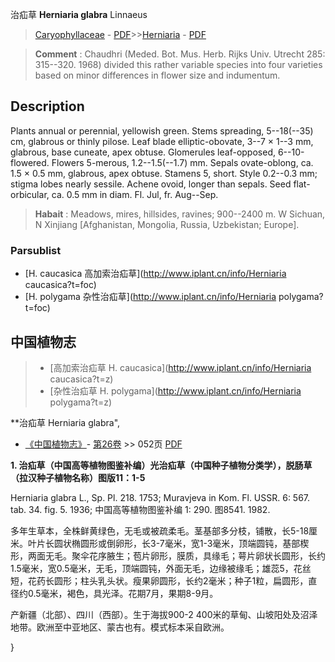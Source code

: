治疝草 **Herniaria glabra** Linnaeus

> [Caryophyllaceae](http://www.iplant.cn/info/Caryophyllaceae?t=foc) - [PDF](http://www.iplant.cn/foc/pdf/Caryophyllaceae.pdf)>>[Herniaria](http://www.iplant.cn/info/Herniaria?t=foc) - [PDF](http://www.iplant.cn/foc/pdf/Herniaria.pdf)


> **Comment** : 
> Chaudhri (Meded. Bot. Mus. Herb. Rijks Univ. Utrecht 285: 315--320. 1968) divided this rather variable species into four varieties based on minor differences in flower size and indumentum.

## Description

Plants annual or perennial, yellowish green. Stems spreading, 5--18(--35) cm, glabrous or thinly pilose. Leaf blade elliptic-obovate, 3--7 × 1--3 mm, glabrous, base cuneate, apex obtuse. Glomerules leaf-opposed, 6--10-flowered. Flowers 5-merous, 1.2--1.5(--1.7) mm. Sepals ovate-oblong, ca. 1.5 × 0.5 mm, glabrous, apex obtuse. Stamens 5, short. Style 0.2--0.3 mm; stigma lobes nearly sessile. Achene ovoid, longer than sepals. Seed flat-orbicular, ca. 0.5 mm in diam. Fl. Jul, fr. Aug--Sep.


> **Habait** : 
> Meadows, mires, hillsides, ravines; 900--2400 m. W Sichuan, N Xinjiang [Afghanistan, Mongolia, Russia, Uzbekistan; Europe].

### Parsublist

* [H.  caucasica  高加索治疝草](http://www.iplant.cn/info/Herniaria caucasica?t=foc)
* [H.  polygama  杂性治疝草](http://www.iplant.cn/info/Herniaria polygama?t=foc)

## 中国植物志

> * [高加索治疝草  H.  caucasica](http://www.iplant.cn/info/Herniaria caucasica?t=z)
> * [杂性治疝草  H.  polygama](http://www.iplant.cn/info/Herniaria polygama?t=z)


**治疝草 Herniaria glabra",

* [《中国植物志》](http://www.iplant.cn/frps)- [第26卷](http://www.iplant.cn/frps/vol/26) >> 052页 [PDF](http://www.iplant.cn/frps/pdf/26/052.pdf)


**1. 治疝草（中国高等植物图鉴补编）光治疝草（中国种子植物分类学），脱肠草（拉汉种子植物名称）图版11：1-5**

Herniaria glabra L., Sp. Pl. 218. 1753; Muravjeva in Kom. Fl. USSR. 6: 567. tab. 34. fig. 5. 1936; 中国高等植物图鉴补编 1: 290. 图8541. 1982.

多年生草本，全株鲜黄绿色，无毛或被疏柔毛。茎基部多分枝，铺散，长5-18厘米。叶片长圆状椭圆形或倒卵形，长3-7毫米，宽1-3毫米，顶端圆钝，基部楔形，两面无毛。聚伞花序腋生；苞片卵形，膜质，具缘毛；萼片卵状长圆形，长约1.5毫米，宽0.5毫米，无毛，顶端圆钝，外面无毛，边缘被缘毛；雄蕊5，花丝短，花药长圆形；柱头乳头状。瘦果卵圆形，长约2毫米；种子1粒，扁圆形，直径约0.5毫米，褐色，具光泽。花期7月，果期8-9月。

产新疆（北部）、四川（西部）。生于海拔900-2 400米的草甸、山坡阳处及沼泽地带。欧洲至中亚地区、蒙古也有。模式标本采自欧洲。

}